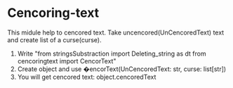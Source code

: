 # Cencoring-text

This midule help to cencored text. Take uncencored(UnCencoredText) text and create list of a curse(curse).
1. Write "from stringsSubstraction import Deleting_string as dt
        from cencoringtext import СencorText"
2. Create object and use �encorText(UnCencoredText: str, curse: list[str])
3. You will get cencored text: object.cencoredText
